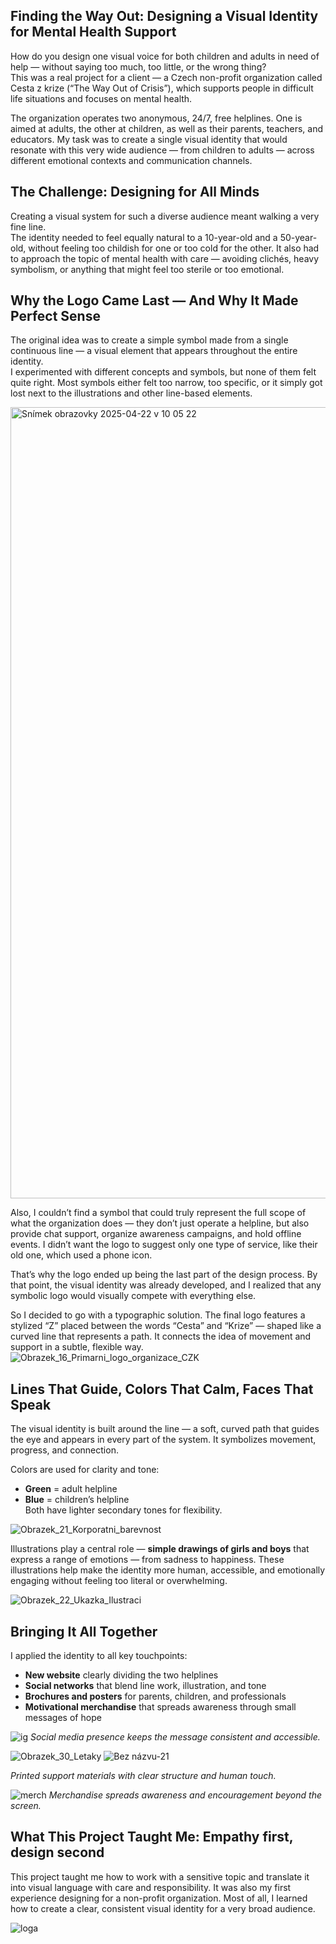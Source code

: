 ## Finding the Way Out: Designing a Visual Identity for Mental Health Support

How do you design one visual voice for both children and adults in need of help — without saying too much, too little, or the wrong thing?  
This was a real project for a client — a Czech non-profit organization called Cesta z krize (“The Way Out of Crisis”), which supports people in difficult life situations and focuses on mental health.

The organization operates two anonymous, 24/7, free helplines. One is aimed at adults, the other at children, as well as their parents, teachers, and educators. My task was to create a single visual identity that would resonate with this very wide audience — from children to adults — across different emotional contexts and communication channels.


## The Challenge: Designing for All Minds

Creating a visual system for such a diverse audience meant walking a very fine line.  
The identity needed to feel equally natural to a 10-year-old and a 50-year-old,  without feeling too childish for one or too cold for the other. It also had to approach the topic of mental health with care — avoiding clichés, heavy symbolism, or anything that might feel too sterile or too emotional.



## Why the Logo Came Last — And Why It Made Perfect Sense

The original idea was to create a simple symbol made from a single continuous line — a visual element that appears throughout the entire identity.  
I experimented with different concepts and symbols, but none of them felt quite right. Most symbols either felt too narrow, too specific, or it simply got lost next to the illustrations and other line-based elements.

<img width="1266" alt="Snímek obrazovky 2025-04-22 v 10 05 22" src="https://github.com/user-attachments/assets/2196e512-053f-4d24-bd6b-b2e65093f1f8" />

Also, I couldn’t find a symbol that could truly represent the full scope of what the organization does — they don’t just operate a helpline, but also provide chat support, organize awareness campaigns, and hold offline events. I didn’t want the logo to suggest only one type of service, like their old one, which used a phone  icon. 

That’s why the logo ended up being the last part of the design process. By that point, the visual identity was already developed, and I realized that any symbolic logo would visually compete with everything else.

So I decided to go with a typographic solution. The final logo features a stylized “Z” placed between the words “Cesta” and “Krize” — shaped like a curved line that represents a path. It connects the idea of movement and support in a subtle, flexible way.
![Obrazek_16_Primarni_logo_organizace_CZK](https://github.com/user-attachments/assets/62fa9e96-32bb-4efc-abcd-1d45f5747702)

## Lines That Guide, Colors That Calm, Faces That Speak

The visual identity is built around the line — a soft, curved path that guides the eye and appears in every part of the system. It symbolizes movement, progress, and connection.

Colors are used for clarity and tone:  
- **Green** = adult helpline  
- **Blue** = children’s helpline  
Both have lighter secondary tones for flexibility.

![Obrazek_21_Korporatni_barevnost](https://github.com/user-attachments/assets/508d0308-d33c-4fb1-ae32-ee2028527f58)


Illustrations play a central role — **simple drawings of girls and boys** that express a range of emotions — from sadness to happiness. These illustrations help make the identity more human, accessible, and emotionally engaging without feeling too literal or overwhelming.

![Obrazek_22_Ukazka_Ilustraci](https://github.com/user-attachments/assets/6a025ff7-8d03-48d2-877c-2e881d9d0924)

## Bringing It All Together  
I applied the identity to all key touchpoints:

- **New website** clearly dividing the two helplines  
- **Social networks** that blend line work, illustration, and tone  
- **Brochures and posters** for parents, children, and professionals  
- **Motivational merchandise** that spreads awareness through small messages of hope

![ig](https://github.com/user-attachments/assets/bca628a9-88bc-4a4f-9310-5880d3b53f0b)
*Social media presence keeps the message consistent and accessible.*


![Obrazek_30_Letaky](https://github.com/user-attachments/assets/d1348d8d-802c-424c-9831-91584f3d626d)
![Bez názvu-21](https://github.com/user-attachments/assets/ed03b921-de40-4764-adf0-41b083fe6575)

*Printed support materials with clear structure and human touch.*


![merch](https://github.com/user-attachments/assets/57b6330b-28a3-4d08-8640-da8d2bff4498)
*Merchandise spreads awareness and encouragement beyond the screen.*

## What This Project Taught Me: Empathy first, design second

This project taught me how to work with a sensitive topic and translate it into visual language with care and responsibility. It was also my first experience designing for a non-profit organization. Most of all, I learned how to create a clear, consistent visual identity for a very broad audience.

![loga](https://github.com/user-attachments/assets/f919781d-2f21-40f0-bf92-69b7679cd7ce)
